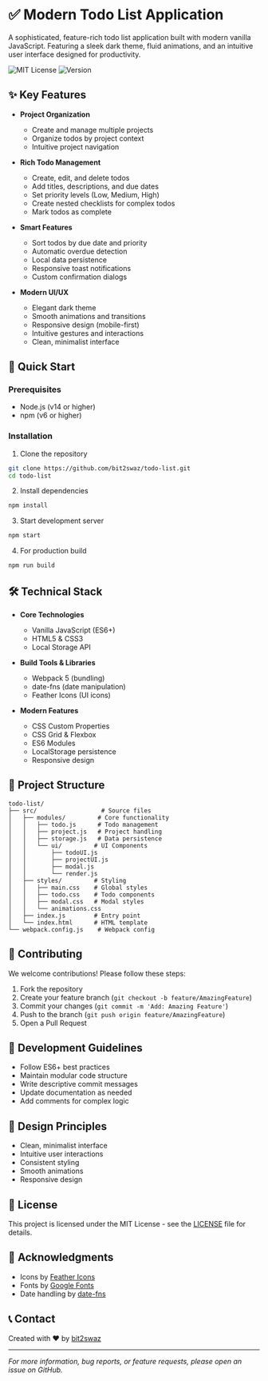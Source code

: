 # ✅ Modern Todo List Application

A sophisticated, feature-rich todo list application built with modern vanilla JavaScript. Featuring a sleek dark theme, fluid animations, and an intuitive user interface designed for productivity.

![MIT License](https://img.shields.io/badge/License-MIT-green.svg)
![Version](https://img.shields.io/badge/version-1.0.0-blue.svg)

## ✨ Key Features

- **Project Organization**
  - Create and manage multiple projects
  - Organize todos by project context
  - Intuitive project navigation

- **Rich Todo Management**
  - Create, edit, and delete todos
  - Add titles, descriptions, and due dates
  - Set priority levels (Low, Medium, High)
  - Create nested checklists for complex todos
  - Mark todos as complete

- **Smart Features**
  - Sort todos by due date and priority
  - Automatic overdue detection
  - Local data persistence
  - Responsive toast notifications
  - Custom confirmation dialogs

- **Modern UI/UX**
  - Elegant dark theme
  - Smooth animations and transitions
  - Responsive design (mobile-first)
  - Intuitive gestures and interactions
  - Clean, minimalist interface

## 🚀 Quick Start

### Prerequisites
- Node.js (v14 or higher)
- npm (v6 or higher)

### Installation

1. Clone the repository
```bash
git clone https://github.com/bit2swaz/todo-list.git
cd todo-list
```

2. Install dependencies
```bash
npm install
```

3. Start development server
```bash
npm start
```

4. For production build
```bash
npm run build
```

## 🛠 Technical Stack

- **Core Technologies**
  - Vanilla JavaScript (ES6+)
  - HTML5 & CSS3
  - Local Storage API

- **Build Tools & Libraries**
  - Webpack 5 (bundling)
  - date-fns (date manipulation)
  - Feather Icons (UI icons)

- **Modern Features**
  - CSS Custom Properties
  - CSS Grid & Flexbox
  - ES6 Modules
  - LocalStorage persistence
  - Responsive design

## 📁 Project Structure

```
todo-list/
├── src/                  # Source files
│   ├── modules/         # Core functionality
│   │   ├── todo.js      # Todo management
│   │   ├── project.js   # Project handling
│   │   ├── storage.js   # Data persistence
│   │   └── ui/         # UI Components
│   │       ├── todoUI.js
│   │       ├── projectUI.js
│   │       ├── modal.js
│   │       └── render.js
│   ├── styles/         # Styling
│   │   ├── main.css    # Global styles
│   │   ├── todo.css    # Todo components
│   │   ├── modal.css   # Modal styles
│   │   └── animations.css
│   ├── index.js        # Entry point
│   └── index.html      # HTML template
└── webpack.config.js    # Webpack config

```

## 🤝 Contributing

We welcome contributions! Please follow these steps:

1. Fork the repository
2. Create your feature branch (`git checkout -b feature/AmazingFeature`)
3. Commit your changes (`git commit -m 'Add: Amazing Feature'`)
4. Push to the branch (`git push origin feature/AmazingFeature`)
5. Open a Pull Request

## 📝 Development Guidelines

- Follow ES6+ best practices
- Maintain modular code structure
- Write descriptive commit messages
- Update documentation as needed
- Add comments for complex logic

## 🎨 Design Principles

- Clean, minimalist interface
- Intuitive user interactions
- Consistent styling
- Smooth animations
- Responsive design

## 📄 License

This project is licensed under the MIT License - see the [LICENSE](LICENSE) file for details.

## 🙏 Acknowledgments

- Icons by [Feather Icons](https://feathericons.com/)
- Fonts by [Google Fonts](https://fonts.google.com/)
- Date handling by [date-fns](https://date-fns.org/)

## 📞 Contact

Created with ❤️ by [bit2swaz](https://github.com/bit2swaz)

---

*For more information, bug reports, or feature requests, please open an issue on GitHub.*